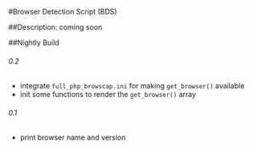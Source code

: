 #Browser Detection Script (BDS)

##Description:
coming soon

##Nightly Build

###### 0.2
* integrate `full_php_browscap.ini` for making `get_browser()` available
* init some functions to render the `get_browser()` array

###### 0.1
* print browser name and version
